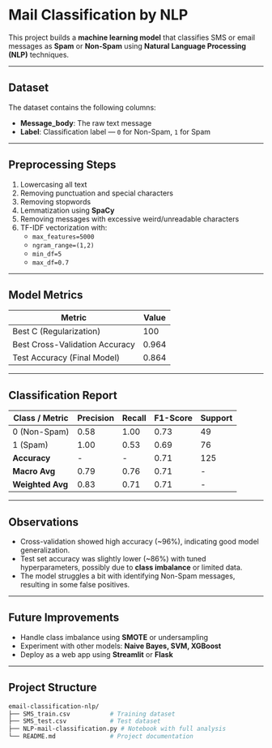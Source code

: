 #  Mail Classification by NLP  

This project builds a **machine learning model** that classifies SMS or email messages as **Spam** or **Non-Spam** using **Natural Language Processing (NLP)** techniques.  

---

##  Dataset  

The dataset contains the following columns:  
- **Message_body**: The raw text message  
- **Label**: Classification label — `0` for Non-Spam, `1` for Spam  

---

##  Preprocessing Steps  

1. Lowercasing all text  
2. Removing punctuation and special characters  
3. Removing stopwords  
4. Lemmatization using **SpaCy**  
5. Removing messages with excessive weird/unreadable characters  
6. TF-IDF vectorization with:  
   - `max_features=5000`  
   - `ngram_range=(1,2)`  
   - `min_df=5`  
   - `max_df=0.7`  

---

##  Model Metrics  

| Metric                        | Value  |
|--------------------------------|-------|
| Best C (Regularization)        | 100    |
| Best Cross-Validation Accuracy | 0.964  |
| Test Accuracy (Final Model)    | 0.864  |

---

##  Classification Report  

| Class / Metric   | Precision | Recall | F1-Score | Support |
|-----------------|-----------|--------|----------|---------|
| 0 (Non-Spam)    | 0.58      | 1.00   | 0.73     | 49      |
| 1 (Spam)        | 1.00      | 0.53   | 0.69     | 76      |
| **Accuracy**    | -         | -      | 0.71     | 125     |
| **Macro Avg**   | 0.79      | 0.76   | 0.71     | -       |
| **Weighted Avg**| 0.83      | 0.71   | 0.71     | -       |

---

##  Observations  

- Cross-validation showed high accuracy (~96%), indicating good model generalization.  
- Test set accuracy was slightly lower (~86%) with tuned hyperparameters, possibly due to **class imbalance** or limited data.  
- The model struggles a bit with identifying Non-Spam messages, resulting in some false positives.  

---

##  Future Improvements  

- Handle class imbalance using **SMOTE** or undersampling  
- Experiment with other models: **Naive Bayes, SVM, XGBoost**  
- Deploy as a web app using **Streamlit** or **Flask**  

---

##  Project Structure  

```bash
email-classification-nlp/
├── SMS_train.csv           # Training dataset
├── SMS_test.csv            # Test dataset
├── NLP-mail-classification.py # Notebook with full analysis
└── README.md               # Project documentation
